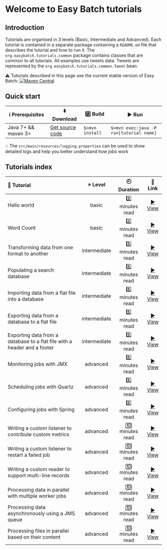 # Welcome to Easy Batch tutorials

## Introduction

Tutorials are organised in 3 levels (Basic, Intermediate and Advanced).
Each tutorial is contained in a separate package containing a `README.md` file that describes the tutorial and how to run it.
The `org.easybatch.tutorials.common` package contains classes that are common to all tutorials.
All examples use tweets data. Tweets are represented by the `org.easybatch.tutorials.common.Tweet` bean.

:warning: Tutorials described in this page use the current stable version of Easy Batch: [![Maven Central](https://maven-badges.herokuapp.com/maven-central/org.easybatch/easybatch-core/badge.svg?style=flat)](http://search.maven.org/#artifactdetails|org.easybatch|easybatch-core|5.2.0|)

## Quick start

| :information_source: Prerequisites | :arrow_down: Download   | :hash: Build | :arrow_forward: Run |
|------------------------------------|-------------------------|--------------|---------------------|
|Java 7+ && maven 3+ |[Get source code](https://github.com/j-easy/easy-batch/archive/master.zip)|`$>mvn install`|`$>mvn exec:java -P run[tutorial name]`|

:bulb: The `src/main/resources/logging.properties` can be used to show detailed logs and help you better understand how jobs work

## Tutorials index

| :scroll: Tutorial  | :star: Level  |  :clock9: Duration  |  :link: Link  |
|:----------|:------:|:----------:|:------:|
|Hello world|basic|:two: minutes read|[:arrow_forward: View](https://github.com/j-easy/easy-batch/tree/master/easybatch-tutorials/src/main/java/org/easybatch/tutorials/basic/helloworld)|
|Word Count|basic|:two: minutes read|[:arrow_forward: View ](https://github.com/j-easy/easy-batch/tree/master/easybatch-tutorials/src/main/java/org/easybatch/tutorials/basic/wordcount)|
|Transforming data from one format to another|intermediate|:five: minutes read|[:arrow_forward: View ](https://github.com/j-easy/easy-batch/tree/master/easybatch-tutorials/src/main/java/org/easybatch/tutorials/intermediate/csv2xml)|
|Populating a search database|intermediate|:five: minutes read|[:arrow_forward: View ](https://github.com/j-easy/easy-batch/tree/master/easybatch-tutorials/src/main/java/org/easybatch/tutorials/intermediate/elasticsearch)|
|Importing data from a flat file into a database|intermediate|:five: minutes read|[:arrow_forward: View ](https://github.com/j-easy/easy-batch/tree/master/easybatch-tutorials/src/main/java/org/easybatch/tutorials/intermediate/load)|
|Exporting data from a database to a flat file|intermediate|:five: minutes read|[:arrow_forward: View ](https://github.com/j-easy/easy-batch/tree/master/easybatch-tutorials/src/main/java/org/easybatch/tutorials/intermediate/extract)|
|Exporting data from a database to a flat file with a header and a footer|intermediate|:five: minutes read|[:arrow_forward: View ](https://github.com/j-easy/easy-batch/tree/master/easybatch-tutorials/src/main/java/org/easybatch/tutorials/intermediate/headerfooter)|
|Monitoring jobs with JMX|advanced|:five: minutes read|[:arrow_forward: View ](https://github.com/j-easy/easy-batch/tree/master/easybatch-tutorials/src/main/java/org/easybatch/tutorials/advanced/jmx)|
|Scheduling jobs with Quartz|advanced|:five: minutes read|[:arrow_forward: View ](https://github.com/j-easy/easy-batch/tree/master/easybatch-tutorials/src/main/java/org/easybatch/tutorials/advanced/quartz)|
|Configuring jobs with Spring|advanced|:five: minutes read|[:arrow_forward: View ](https://github.com/j-easy/easy-batch/tree/master/easybatch-tutorials/src/main/java/org/easybatch/tutorials/advanced/spring)|
|Writing a custom listener to contribute custom metrics|advanced|:keycap_ten: minutes read|[:arrow_forward: View ](https://github.com/j-easy/easy-batch/tree/master/easybatch-tutorials/src/main/java/org/easybatch/tutorials/advanced/metric)|
|Writing a custom listener to restart a failed job|advanced|:keycap_ten: minutes read|[:arrow_forward: View ](https://github.com/j-easy/easy-batch/tree/master/easybatch-tutorials/src/main/java/org/easybatch/tutorials/advanced/restart)|
|Writing a custom reader to support multi-line records|advanced|:keycap_ten: minutes read|[:arrow_forward: View ](https://github.com/j-easy/easy-batch/tree/master/easybatch-tutorials/src/main/java/org/easybatch/tutorials/advanced/recipes)|
|Processing data in parallel with multiple worker jobs|advanced|:keycap_ten: minutes read|[:arrow_forward: View ](https://github.com/j-easy/easy-batch/tree/master/easybatch-tutorials/src/main/java/org/easybatch/tutorials/advanced/parallel)|
|Processing data asynchronously using a JMS queue|advanced|:keycap_ten: minutes read|[:arrow_forward: View ](https://github.com/j-easy/easy-batch/tree/master/easybatch-tutorials/src/main/java/org/easybatch/tutorials/advanced/jms)|
|Processing files in parallel based on their content|advanced|:keycap_ten: minutes read|[:arrow_forward: View ](https://github.com/j-easy/easy-batch/tree/master/easybatch-tutorials/src/main/java/org/easybatch/tutorials/advanced/cbrd)|
